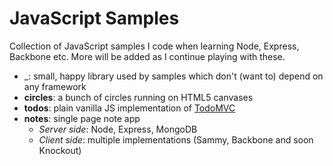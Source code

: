 JavaScript Samples
==========

Collection of JavaScript samples I code when learning Node, Express, Backbone etc.
More will be added as I continue playing with these.

* _: small, happy library used by samples which don't (want to) depend on any framework
* __circles__: a bunch of circles running on HTML5 canvases
* __todos__: plain vanilla JS implementation of [TodoMVC](https://github.com/addyosmani/todomvc/)
* __notes__: single page note app
    * _Server side_: Node, Express, MongoDB
    * _Client side_: multiple implementations (Sammy, Backbone and soon Knockout)